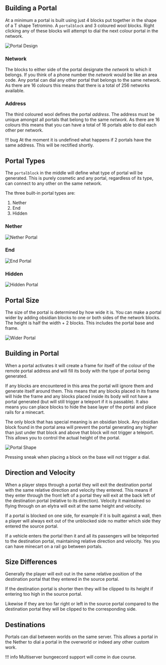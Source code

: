 ## Building a Portal

At a minimum a portal is built using just 4 blocks put together in the shape of a T shape Tetromino. A `portalblock` and 
3 coloured wool blocks. Right clicking any of these blocks will attempt to dial the next colour portal in the network.

![Portal Design](img/portal-design.png)

### Network

The blocks to either side of the portal designate the *network* to which it belongs.  If you think of a phone number 
the *network* would be like an area code.  Any portal can dial any other portal that belongs to the same network.  As 
there are 16 colours this means that there is a total of 256 networks available.


### Address

The third coloured wool defines the portal *address*.  The address must be unique amongst all portals that belong
to the same *network*.  As there are 16 colours this means that you can have a total of 16 portals able to dial
each other per network.

!!! bug
    At the moment it is undefined what happens if 2 portals have the same address. This will be rectified shortly.

## Portal Types

The `portalblock` in the middle will define what type of portal will be generated.  This is purely cosmetic and any portal, 
regardless of its type, can connect to any other on the same network.

The three built-in portal types are:

  1. Nether
  2. End
  3. Hidden
  
### Nether
![Nether Portal](img/portal-type-nether.png)

### End
![End Portal](img/portal-type-end.png)

### Hidden
![Hidden Portal](img/portal-type-hidden.png)


## Portal Size

The size of the portal is determined by how wide it is.  You can make a portal wider by adding obsidian blocks to one
 or both sides of the network blocks.  The height is half the width + 2 blocks.  This includes the portal base and frame.

![Wider Portal](img/portal-wider.png)


## Building in Portal

When a portal activates it will create a frame for itself of the colour of the remote portal address and will fill its
body with the type of portal being generated.

If any blocks are encountered in this area the portal will ignore them and generate itself around them.  This means that
any blocks placed in its frame will hide the frame and any blocks placed inside its body will not have a portal generated
(but will still trigger a teleport if it is passable).  It also means you can place blocks to hide the base layer of
the portal and place rails for a minecart.

The only block that has special meaning is an obsidian block. Any obsidian block found in the portal area will prevent
the portal generating any higher than just under that block and above that block will not trigger a teleport.  This
allows you to control the actual height of the portal.

![Portal Shape](img/portal-shape.png)


Pressing sneak when placing a block on the base will not trigger a dial.


## Direction and Velocity

When a player steps through a portal they will exit the destination portal with the same relative direction and velocity
they entered.  This means if they enter through the front left of a portal they will exit at the back left of the
destination portal (relative to its direction).  Velocity it maintained so flying through on an elytra will exit at
the same height and velocity.

If a portal is blocked on one side, for example if it is built against a wall, then a player will always exit out of the unblocked
side no matter which side they entered the source portal.

If a vehicle enters the portal then it and all its passengers will be teleported to the destination portal, maintaining
relative direction and velocity.  Yes you can have minecart on a rail go between portals.


## Size Differences

Generally the player will exit out in the same relative position of the destination portal that they entered in the
source portal.

If the destination portal is shorter then they will be clipped to its height if entering too high in the source
portal.

Likewise if they are too far right or left in the source portal compared to the destination portal they will be
clipped to the corresponding side.


## Destinations

Portals can dial between worlds on the same server.  This allows a portal in the Nether to dial a portal in the overworld
or indeed any other custom work.

!!! info
    Multiserver bungeecord support will come in due course.

